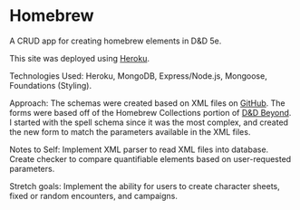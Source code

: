 # Homebrew
A CRUD app for creating homebrew elements in D&amp;D 5e.

This site was deployed using [Heroku](https://homebrew-checker.herokuapp.com/).

Technologies Used: Heroku, MongoDB, Express/Node.js, Mongoose, Foundations (Styling).

Approach: The schemas were created based on XML files on [GitHub](https://github.com/kinkofer/FightClub5eXML).  The forms were based off of the Homebrew Collections portion of [D&amp;D Beyond](https://www.dndbeyond.com/my-collection). I started with the spell schema since it was the most complex, and created the new form to match the parameters available in the XML files.

Notes to Self: Implement XML parser to read XML files into database. Create checker to compare quantifiable elements based on user-requested parameters.

Stretch goals: Implement the ability for users to create character sheets, fixed or random encounters, and campaigns.